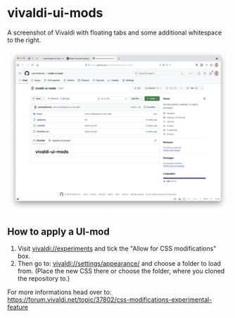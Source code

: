 # vivaldi-ui-mods

A screenshot of Vivaldi with floating tabs and some additional whitespace to the right.

![Vivaldi with a slightly modded UI](/screenshots/brave.png)

## How to apply a UI-mod
1. Visit [vivaldi://experiments](vivaldi://experiments) and tick the "Allow for CSS modifications" box.
2. Then go to: [vivaldi://settings/appearance/](vivaldi://settings/appearance/) and choose a folder to load from. (Place the new CSS there or choose the folder, where you cloned the repository to.)

For more informations head over to:<br/>
https://forum.vivaldi.net/topic/37802/css-modifications-experimental-feature
